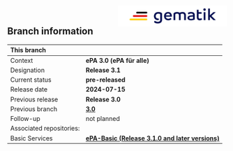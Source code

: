 <img align="right" width="250" height="47" src="images/Gematik_Logo_Flag_With_Background.png"/> <br/>    

## Branch information

|This branch||
|:----|----|
| Context| __ePA 3.0 (ePA für alle)__|
| Designation  | __Release 3.1__  |
| Current status | __pre-released__ |
| Release date   | __2024-07-15__  |
| Previous release| __Release 3.0__|
| Previous branch | [**3.0**](https://github.com/gematik/ref-ePA-HealthRecordMigration/tree/3.0)|
| Follow-up | not planned |
| Associated repositories:||
| Basic Services | [**ePA-Basic (Release 3.1.0 and later versions)**](https://github.com/gematik/epa-basic) |

 


